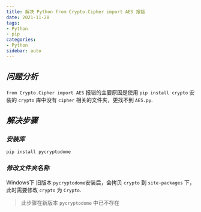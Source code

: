 ```yaml
---
title: 解决 Python from Crypto.Cipher import AES 报错
date: 2021-11-28
tags:
- Python
- pip
categories:
- Python
sidebar: auto
---
```


## ***问题分析***

`from Crypto.Cipher import AES` 报错的主要原因是使用 `pip install crypto` 安装的 `crypto` 库中没有 `cipher` 相关的文件夹，更找不到 `AES.py`.

## ***解决步骤***

### ***安装库***

```shell
pip install pycryptodome
```

### ***修改文件夹名称***

Windows下 旧版本 `pycryptodome`安装后，会拷贝 `crypto` 到 `site-packages` 下， 此时需要修改 `crypto` 为 `Crypto`.

> 此步骤在新版本 `pycryptodome` 中已不存在